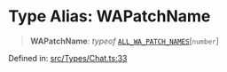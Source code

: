 # Type Alias: WAPatchName

> **WAPatchName**: *typeof* [`ALL_WA_PATCH_NAMES`](../variables/ALL_WA_PATCH_NAMES.md)\[`number`\]

Defined in: [src/Types/Chat.ts:33](https://github.com/Fokusdotid/bail/blob/3856b89f13bbe82f2e10396a28cd4ef2089de845/src/Types/Chat.ts#L33)
